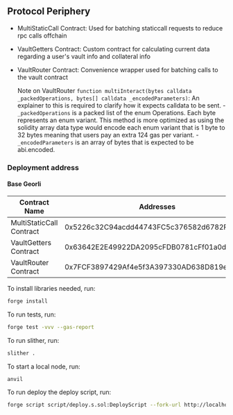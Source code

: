 ## Protocol Periphery

- MultiStaticCall Contract: Used for batching staticcall requests to reduce rpc calls offchain
- VaultGetters Contract: Custom contract for calculating current data regarding a user's vault info and collateral info
- VaultRouter Contract: Convenience wrapper used for batching calls to the vault contract

  Note on VaultRouter `function multiInteract(bytes calldata _packedOperations, bytes[] calldata _encodedParameters)`:
  An explainer to this is required to clarify how it expects calldata to be sent. - `_packedOperations` is a packed list of the enum Operations. Each byte represents an enum variant. This method is more optimized as using the solidity array data type would encode each enum variant that is 1 byte to 32 bytes meaning that users pay an extra 124 gas per variant. - `_encodedParameters` is an array of bytes that is expected to be abi.encoded.

### Deployment address

#### Base Georli

| Contract Name            | Addresses                                  |
| ------------------------ | ------------------------------------------ |
| MultiStaticCall Contract | 0x5226c32C94acdd44743FC5c376582d6782FA7592 |
| VaultGetters Contract    | 0x63642E2E49922DA2095cFDB0781cFf01a0d69786 |
| VaultRouter Contract     | 0x7FCF3897429Af4e5f3A397330AD638D819e53328 |

To install libraries needed, run:

```zsh
forge install
```

To run tests, run:

```zsh
forge test -vvv --gas-report
```

To run slither, run:

```zsh
slither .
```

To start a local node, run:

```zsh
anvil
```

To run deploy the deploy script, run:

```zsh
forge script script/deploy.s.sol:DeployScript --fork-url http://localhost:8545 --broadcast
```
